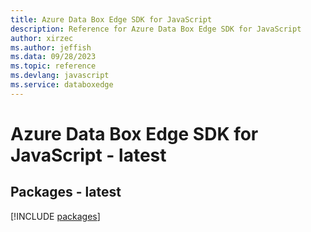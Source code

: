 ```yaml
---
title: Azure Data Box Edge SDK for JavaScript
description: Reference for Azure Data Box Edge SDK for JavaScript
author: xirzec
ms.author: jeffish
ms.data: 09/28/2023
ms.topic: reference
ms.devlang: javascript
ms.service: databoxedge
---
```

# Azure Data Box Edge SDK for JavaScript - latest
## Packages - latest
[!INCLUDE [packages](data-box-edge-index.md)]